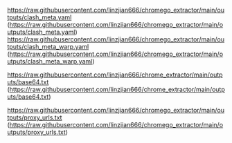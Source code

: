https://raw.githubusercontent.com/linzjian666/chromego_extractor/main/outputs/clash_meta.yaml (https://raw.githubusercontent.com/linzjian666/chromego_extractor/main/outputs/clash_meta.yaml)
https://raw.githubusercontent.com/linzjian666/chromego_extractor/main/outputs/clash_meta_warp.yaml (https://raw.githubusercontent.com/linzjian666/chromego_extractor/main/outputs/clash_meta_warp.yaml)

https://raw.githubusercontent.com/linzjian666/chrome_extractor/main/outputs/base64.txt (https://raw.githubusercontent.com/linzjian666/chrome_extractor/main/outputs/base64.txt)

https://raw.githubusercontent.com/linzjian666/chromego_extractor/main/outputs/proxy_urls.txt (https://raw.githubusercontent.com/linzjian666/chromego_extractor/main/outputs/proxy_urls.txt)

